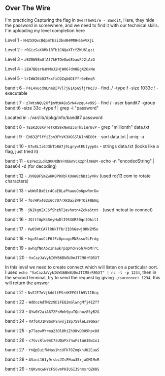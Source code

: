## Over The Wire

I'm practicing Capturing the flag in `OverTheWire - Bandit`, Here, they hide 
the password in somewhere, and we need to find it with 
our technical skills. I'm uploading my level completion here

Level 1 - `NH2SXQwcBdpmTEzi3bvBHMM9H66vVXjL`

Level 2 - `rRGizSaX8Mk1RTb1CNQoXTcYZWU6lgzi`

Level 3 - `aBZ0W5EmUfAf7kHTQeOwd8bauFJ2lAiG`

Level 4 - `2EW7BBsr6aMMoJ2HjW067dm8EgX26xNe`

Level 5 - `lrIWWI6bB37kxfiCQZqUdOIYfr6eEeqR`

bandit 6 - `P4L4vucdmLnm8I7Vl7jG1ApGSfjYKqJU` - find ./ -type f -size 1033c ! -executable

bandit 7 - `z7WtoNQU2XfjmMtWA8u5rN4vzqu4v99S` - find / -user bandit7 -group bandit6 -size 33c -type f | grep -i "password" 

Located in : /var/lib/dpkg/info/bandit7.password 

bandit 8 - `TESKZC0XvTetK0S9xNwm25STk5iWrBvP` - grep "millionth" data.txt

bandit 9 - `EN632PlfYiZbn3PhVK3XOGSlNInNE00t` - sort data.txt | uniq -u

bandit 10 - `G7w8LIi6J3kTb8A7j9LgrywtEUlyyp6s` - strings data.txt (looks like a flag, just tried it)

bandit 11 - `6zPeziLdR2RKNdNYFNb6nVCKzphlXHBM` -echo -n "encodedString" | base64 -d (for decoding)

bandit 12 - `JVNBBFSmZwKKOP0XbFXOoW8chDz5yVRv` (used rot13.com to rotate characters)

bandit 13 - `wbWdlBxEir4CaE8LaPhauuOo6pwRmrDw`

bandit 14 - `fGrHPx402xGC7U7rXKDaxiWFTOiF0ENq`

bandit 15 - `jN2kgmIXJ6fShzhT2avhotn4Zcka6tnt` - (used netcat to connect)

bandit 16 - `JQttfApK4SeyHwDlI9SXGR50qclOAil1` 

bandit 17 - `VwOSWtCA7lRKkTfbr2IDh6awj9RNZM5e`

bandit 18 - `hga5tuuCLF6fFzUpnagiMN8ssu9LFrdg`

bandit 19 - `awhqfNnAbc1naukrpqDYcF95h7HoMTrC`

bandit 20 - `VxCazJaVykI6W36BkBU0mJTCM8rR95XT`

In this level we need to create connect which will listen on a particular port. I used `echo "VxCazJaVykI6W36BkBU0mJTCM8rR95XT" | nc -l -p 1234`, then in the second terminal, try to send the request by giving `./suconnect 1234`, this will return the answer

bandit 21 - `NvEJF7oVjkddltPSrdKEFOllh9V1IBcq` 

bandit 22 - `WdDozAdTM2z9DiFEQ2mGlwngMfj4EZff`

bandit 23 - `QYw0Y2aiA672PsMmh9puTQuhoz8SyR2G`

bandit 24 - `VAfGXJ1PBSsPSnvsjI8p759leLZ9GGar`

bandit 25 - `p7TaowMYrmu23Ol8hiZh9UvD0O9hpx8d`

bandit 26 - `c7GvcKlw9mC7aUQaPx7nwFstuAIBw1o1`

bandit 27 - `YnQpBuifNMas1hcUFk70ZmqkhUU2EuaS`

bandit 28 - `AVanL161y9rsbcJIsFHuw35rjaOM19nR`

bandit 29 - `tQKvmcwNYcFS6vmPHIUSI3ShmsrQZK8S`
